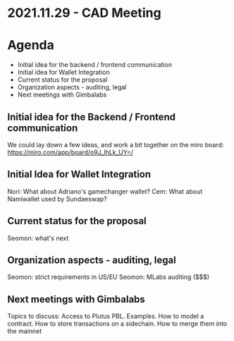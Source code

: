 # 2021.11.29 - CAD Meeting


# Agenda

* Initial idea for the backend / frontend communication
* Initial idea for Wallet Integration
* Current status for the proposal
* Organization aspects - auditing, legal
* Next meetings with Gimbalabs


## Initial idea for the Backend / Frontend communication

We could lay down a few ideas, and work a bit together on the miro board: https://miro.com/app/board/o9J_lhLk_UY=/


## Initial Idea for Wallet Integration

Nori: What about Adriano's gamechanger wallet?
Cem: What about Namiwallet used by Sundaeswap?

## Current status for the proposal

Seomon: what's next

## Organization aspects - auditing, legal

Seomon: strict requirements in US/EU
Seomon: MLabs auditing ($$$)

## Next meetings with Gimbalabs

Topics to discuss: Access to Plutus PBL. Examples. How to model a contract. How to store transactions on a sidechain. How to merge them into the mainnet

